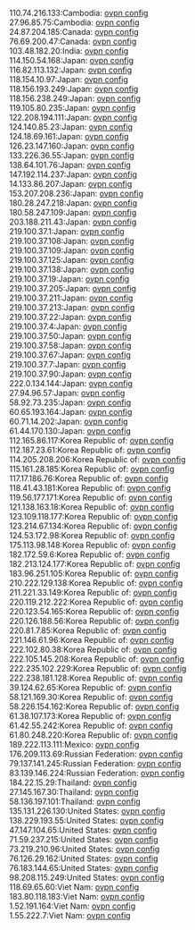 110.74.216.133:Cambodia: [ovpn config](vpn/110_74_216_133.ovpn)  
27.96.85.75:Cambodia: [ovpn config](vpn/27_96_85_75.ovpn)  
24.87.204.185:Canada: [ovpn config](vpn/24_87_204_185.ovpn)  
76.69.200.47:Canada: [ovpn config](vpn/76_69_200_47.ovpn)  
103.48.182.20:India: [ovpn config](vpn/103_48_182_20.ovpn)  
114.150.54.168:Japan: [ovpn config](vpn/114_150_54_168.ovpn)  
116.82.113.132:Japan: [ovpn config](vpn/116_82_113_132.ovpn)  
118.154.10.97:Japan: [ovpn config](vpn/118_154_10_97.ovpn)  
118.156.193.249:Japan: [ovpn config](vpn/118_156_193_249.ovpn)  
118.156.238.249:Japan: [ovpn config](vpn/118_156_238_249.ovpn)  
119.105.80.235:Japan: [ovpn config](vpn/119_105_80_235.ovpn)  
122.208.194.111:Japan: [ovpn config](vpn/122_208_194_111.ovpn)  
124.140.85.23:Japan: [ovpn config](vpn/124_140_85_23.ovpn)  
124.18.69.161:Japan: [ovpn config](vpn/124_18_69_161.ovpn)  
126.23.147.160:Japan: [ovpn config](vpn/126_23_147_160.ovpn)  
133.226.36.55:Japan: [ovpn config](vpn/133_226_36_55.ovpn)  
138.64.101.76:Japan: [ovpn config](vpn/138_64_101_76.ovpn)  
147.192.114.237:Japan: [ovpn config](vpn/147_192_114_237.ovpn)  
14.133.86.207:Japan: [ovpn config](vpn/14_133_86_207.ovpn)  
153.207.208.236:Japan: [ovpn config](vpn/153_207_208_236.ovpn)  
180.28.247.218:Japan: [ovpn config](vpn/180_28_247_218.ovpn)  
180.58.247.109:Japan: [ovpn config](vpn/180_58_247_109.ovpn)  
203.188.211.43:Japan: [ovpn config](vpn/203_188_211_43.ovpn)  
219.100.37.1:Japan: [ovpn config](vpn/219_100_37_1.ovpn)  
219.100.37.108:Japan: [ovpn config](vpn/219_100_37_108.ovpn)  
219.100.37.109:Japan: [ovpn config](vpn/219_100_37_109.ovpn)  
219.100.37.125:Japan: [ovpn config](vpn/219_100_37_125.ovpn)  
219.100.37.138:Japan: [ovpn config](vpn/219_100_37_138.ovpn)  
219.100.37.19:Japan: [ovpn config](vpn/219_100_37_19.ovpn)  
219.100.37.205:Japan: [ovpn config](vpn/219_100_37_205.ovpn)  
219.100.37.211:Japan: [ovpn config](vpn/219_100_37_211.ovpn)  
219.100.37.213:Japan: [ovpn config](vpn/219_100_37_213.ovpn)  
219.100.37.22:Japan: [ovpn config](vpn/219_100_37_22.ovpn)  
219.100.37.4:Japan: [ovpn config](vpn/219_100_37_4.ovpn)  
219.100.37.50:Japan: [ovpn config](vpn/219_100_37_50.ovpn)  
219.100.37.58:Japan: [ovpn config](vpn/219_100_37_58.ovpn)  
219.100.37.67:Japan: [ovpn config](vpn/219_100_37_67.ovpn)  
219.100.37.7:Japan: [ovpn config](vpn/219_100_37_7.ovpn)  
219.100.37.90:Japan: [ovpn config](vpn/219_100_37_90.ovpn)  
222.0.134.144:Japan: [ovpn config](vpn/222_0_134_144.ovpn)  
27.94.96.57:Japan: [ovpn config](vpn/27_94_96_57.ovpn)  
58.92.73.235:Japan: [ovpn config](vpn/58_92_73_235.ovpn)  
60.65.193.164:Japan: [ovpn config](vpn/60_65_193_164.ovpn)  
60.71.14.202:Japan: [ovpn config](vpn/60_71_14_202.ovpn)  
61.44.170.130:Japan: [ovpn config](vpn/61_44_170_130.ovpn)  
112.165.86.117:Korea Republic of: [ovpn config](vpn/112_165_86_117.ovpn)  
112.187.23.61:Korea Republic of: [ovpn config](vpn/112_187_23_61.ovpn)  
114.205.208.206:Korea Republic of: [ovpn config](vpn/114_205_208_206.ovpn)  
115.161.28.185:Korea Republic of: [ovpn config](vpn/115_161_28_185.ovpn)  
117.17.186.76:Korea Republic of: [ovpn config](vpn/117_17_186_76.ovpn)  
118.41.43.181:Korea Republic of: [ovpn config](vpn/118_41_43_181.ovpn)  
119.56.177.171:Korea Republic of: [ovpn config](vpn/119_56_177_171.ovpn)  
121.138.163.18:Korea Republic of: [ovpn config](vpn/121_138_163_18.ovpn)  
123.109.118.177:Korea Republic of: [ovpn config](vpn/123_109_118_177.ovpn)  
123.214.67.134:Korea Republic of: [ovpn config](vpn/123_214_67_134.ovpn)  
124.53.172.98:Korea Republic of: [ovpn config](vpn/124_53_172_98.ovpn)  
175.113.98.148:Korea Republic of: [ovpn config](vpn/175_113_98_148.ovpn)  
182.172.59.6:Korea Republic of: [ovpn config](vpn/182_172_59_6.ovpn)  
182.213.124.177:Korea Republic of: [ovpn config](vpn/182_213_124_177.ovpn)  
183.96.251.105:Korea Republic of: [ovpn config](vpn/183_96_251_105.ovpn)  
210.222.129.138:Korea Republic of: [ovpn config](vpn/210_222_129_138.ovpn)  
211.221.33.149:Korea Republic of: [ovpn config](vpn/211_221_33_149.ovpn)  
220.119.212.222:Korea Republic of: [ovpn config](vpn/220_119_212_222.ovpn)  
220.123.54.165:Korea Republic of: [ovpn config](vpn/220_123_54_165.ovpn)  
220.126.188.56:Korea Republic of: [ovpn config](vpn/220_126_188_56.ovpn)  
220.81.7.85:Korea Republic of: [ovpn config](vpn/220_81_7_85.ovpn)  
221.146.61.96:Korea Republic of: [ovpn config](vpn/221_146_61_96.ovpn)  
222.102.80.38:Korea Republic of: [ovpn config](vpn/222_102_80_38.ovpn)  
222.105.145.208:Korea Republic of: [ovpn config](vpn/222_105_145_208.ovpn)  
222.235.102.229:Korea Republic of: [ovpn config](vpn/222_235_102_229.ovpn)  
222.238.181.128:Korea Republic of: [ovpn config](vpn/222_238_181_128.ovpn)  
39.124.62.65:Korea Republic of: [ovpn config](vpn/39_124_62_65.ovpn)  
58.121.169.30:Korea Republic of: [ovpn config](vpn/58_121_169_30.ovpn)  
58.226.154.162:Korea Republic of: [ovpn config](vpn/58_226_154_162.ovpn)  
61.38.107.173:Korea Republic of: [ovpn config](vpn/61_38_107_173.ovpn)  
61.42.55.242:Korea Republic of: [ovpn config](vpn/61_42_55_242.ovpn)  
61.80.248.220:Korea Republic of: [ovpn config](vpn/61_80_248_220.ovpn)  
189.222.113.111:Mexico: [ovpn config](vpn/189_222_113_111.ovpn)  
176.209.113.69:Russian Federation: [ovpn config](vpn/176_209_113_69.ovpn)  
79.137.141.245:Russian Federation: [ovpn config](vpn/79_137_141_245.ovpn)  
83.139.146.224:Russian Federation: [ovpn config](vpn/83_139_146_224.ovpn)  
184.22.15.29:Thailand: [ovpn config](vpn/184_22_15_29.ovpn)  
27.145.167.30:Thailand: [ovpn config](vpn/27_145_167_30.ovpn)  
58.136.197.101:Thailand: [ovpn config](vpn/58_136_197_101.ovpn)  
135.131.226.130:United States: [ovpn config](vpn/135_131_226_130.ovpn)  
138.229.193.55:United States: [ovpn config](vpn/138_229_193_55.ovpn)  
47.147.104.65:United States: [ovpn config](vpn/47_147_104_65.ovpn)  
71.59.237.215:United States: [ovpn config](vpn/71_59_237_215.ovpn)  
73.219.210.96:United States: [ovpn config](vpn/73_219_210_96.ovpn)  
76.126.29.162:United States: [ovpn config](vpn/76_126_29_162.ovpn)  
76.183.144.65:United States: [ovpn config](vpn/76_183_144_65.ovpn)  
98.208.115.249:United States: [ovpn config](vpn/98_208_115_249.ovpn)  
118.69.65.60:Viet Nam: [ovpn config](vpn/118_69_65_60.ovpn)  
183.80.118.183:Viet Nam: [ovpn config](vpn/183_80_118_183.ovpn)  
1.52.191.164:Viet Nam: [ovpn config](vpn/1_52_191_164.ovpn)  
1.55.222.7:Viet Nam: [ovpn config](vpn/1_55_222_7.ovpn)  
